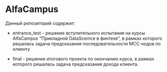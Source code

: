 # AlfaCampus

Данный репозиторий содержит:

- entrance_test - решение вступительного испытания на курсы AlfaCampus "Прикладной DataSceince в финтехе", в рамках которого решалась задача предсказания последовательности MCC-кодов по клиенту

- final - решение итогового проекта по окончанию курса, в рамках которого решалась задача предсказания дохода клиента.

